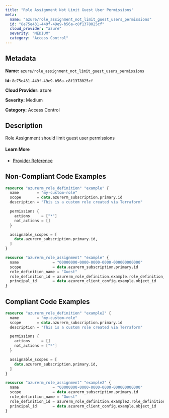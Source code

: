 ```yaml
---
title: "Role Assignment Not Limit Guest User Permissions"
meta:
  name: "azure/role_assignment_not_limit_guest_users_permissions"
  id: "8e75e431-449f-49e9-b56a-c8f1378025cf"
  cloud_provider: "azure"
  severity: "MEDIUM"
  category: "Access Control"
---
```


## Metadata
**Name:** `azure/role_assignment_not_limit_guest_users_permissions`

**Id:** `8e75e431-449f-49e9-b56a-c8f1378025cf`

**Cloud Provider:** azure

**Severity:** Medium

**Category:** Access Control

## Description
Role Assignment should limit guest user permissions

#### Learn More

 - [Provider Reference](https://registry.terraform.io/providers/hashicorp/azurerm/latest/docs/resources/role_assignment)

## Non-Compliant Code Examples
```terraform
resource "azurerm_role_definition" "example" {
  name        = "my-custom-role"
  scope       = data.azurerm_subscription.primary.id
  description = "This is a custom role created via Terraform"

  permissions {
    actions     = ["*"]
    not_actions = []
  }

  assignable_scopes = [
    data.azurerm_subscription.primary.id, 
  ]
}

resource "azurerm_role_assignment" "example" {
  name               = "00000000-0000-0000-0000-000000000000"
  scope              = data.azurerm_subscription.primary.id
  role_definition_name = "Guest"
  role_definition_id = azurerm_role_definition.example.role_definition_resource_id
  principal_id       = data.azurerm_client_config.example.object_id
}

```

## Compliant Code Examples
```terraform
resource "azurerm_role_definition" "example2" {
  name        = "my-custom-role"
  scope       = data.azurerm_subscription.primary.id
  description = "This is a custom role created via Terraform"

  permissions {
    actions     = []
    not_actions = ["*"]
  }

  assignable_scopes = [
    data.azurerm_subscription.primary.id, 
  ]
}

resource "azurerm_role_assignment" "example2" {
  name               = "00000000-0000-0000-0000-000000000000"
  scope              = data.azurerm_subscription.primary.id
  role_definition_name = "Guest"
  role_definition_id = azurerm_role_definition.example2.role_definition_resource_id
  principal_id       = data.azurerm_client_config.example.object_id
}

```